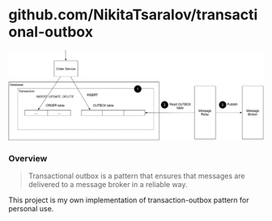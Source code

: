 # github.com/NikitaTsaralov/transactional-outbox

![cqrs](./assets/ReliablePublication.png)

### Overview

> Transactional outbox is a pattern that ensures that messages are delivered to a message broker in a reliable way.

This project is my own implementation of transaction-outbox pattern for personal use.
